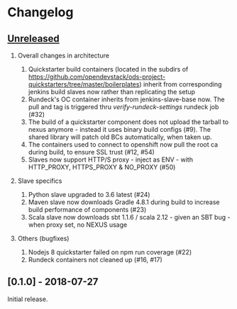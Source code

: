 # Changelog

## [Unreleased]

1. Overall changes in architecture
   1. Quickstarter build containers (located in the subdirs of https://github.com/opendevstack/ods-project-quickstarters/tree/master/boilerplates) inherit from corresponding jenkins build slaves now rather than replicating the setup
   1. Rundeck's OC container inherits from jenkins-slave-base now. The pull and tag is triggered thru *verify-rundeck-settings* rundeck job (#32)
   1. The build of a quickstarter component does not upload the tarball to nexus anymore - instead it uses binary build configs (#9). The shared library will patch old BCs automatically, when taken up.
   1. The containers used to connect to openshift now pull the root ca during build, to ensure SSL trust (#12, #54)
   1. Slaves now support HTTP/S proxy - inject as ENV - with HTTP_PROXY, HTTPS_PROXY & NO_PROXY (#50)
   
1. Slave specifics
   1. Python slave upgraded to 3.6 latest (#24)
   1. Maven slave now downloads Gradle 4.8.1 during build to increase build performance of components (#23)
   1. Scala slave now downloads sbt 1.1.6 / scala 2.12 - given an SBT bug - when proxy set, no NEXUS usage

1. Others (bugfixes)
   1. Nodejs 8 quickstarter failed on npm run coverage (#22)
   1. Rundeck containers not cleaned up (#16, #17)

## [0.1.0] - 2018-07-27

Initial release.

[Unreleased]: https://github.com/opendevstack/ods-project-quickstarters/compare/0.1.0...HEAD




